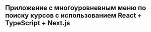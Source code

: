 ## Приложение с многоуровневным меню по поиску курсов с использованием React + TypeScript + Next.js

